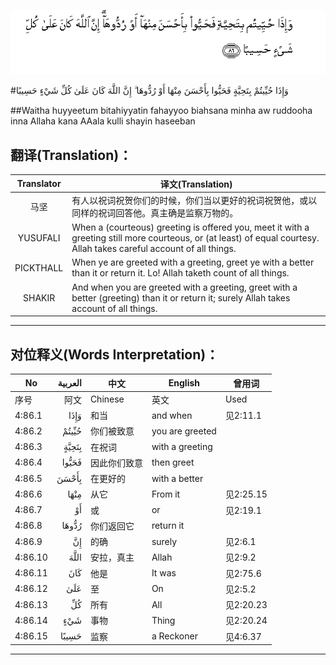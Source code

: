 ![004:086](images/004_086.gif)

#وَإِذَا حُيِّيتُمْ بِتَحِيَّةٍ فَحَيُّوا بِأَحْسَنَ مِنْهَا أَوْ رُدُّوهَا ۗ إِنَّ اللَّهَ كَانَ عَلَىٰ كُلِّ شَيْءٍ حَسِيبًا 

##Waitha huyyeetum bitahiyyatin fahayyoo biahsana minha aw ruddooha inna Allaha kana AAala kulli shayin haseeban 

## 翻译(Translation)：

| Translator | 译文(Translation)                                            |
| :--------: | ------------------------------------------------------------ |
|    马坚    | 有人以祝词祝贺你们的时候，你们当以更好的祝词祝贺他，或以同样的祝词回答他。真主确是监察万物的。 |
|  YUSUFALI  | When a (courteous) greeting is offered you, meet it with a greeting still more courteous, or (at least) of equal courtesy. Allah takes careful account of all things. |
| PICKTHALL  | When ye are greeted with a greeting, greet ye with a better than it or return it. Lo! Allah taketh count of all things. |
|   SHAKIR   | And when you are greeted with a greeting, greet with a better (greeting) than it or return it; surely Allah takes account of all things. |

---

## 对位释义(Words Interpretation)：

| No   | العربية | 中文    | English | 曾用词 |
| ---- | ------: | ------- | ------- | ------ |
| 序号 |    阿文 | Chinese | 英文    | Used   |
| 4:86.1  | وَإِذَا  | 和当         | and when        | 见2:11.1  |
| 4:86.2  | حُيِّيتُمْ | 你们被致意     | you are greeted |           |
| 4:86.3  | بِتَحِيَّةٍ | 在祝词         | with a greeting |           |
| 4:86.4  | فَحَيُّوا | 因此你们致意   | then greet      |           |
| 4:86.5  | بِأَحْسَنَ | 在更好的       | with a better   |           |
| 4:86.6  | مِنْهَا  | 从它           | From it         | 见2:25.15 |
| 4:86.7  | أَوْ    | 或             | or              | 见2:19.1  |
| 4:86.8  | رُدُّوهَا | 你们返回它     | return it       |           |
| 4:86.9  | إِنَّ    | 的确           | surely          | 见2:6.1   |
| 4:86.10 | اللَّهَ  | 安拉，真主     | Allah           | 见2:9.2 |
| 4:86.11 | كَانَ   | 他是           | It was          | 见2:75.6  |
| 4:86.12 | عَلَىٰ   | 至             | On              | 见2:5.2   |
| 4:86.13 | كُلِّ    | 所有           | All             | 见2:20.23 |
| 4:86.14 | شَيْءٍ   | 事物           | Thing           | 见2:20.24 |
| 4:86.15 | حَسِيبًا | 监察           | a Reckoner      | 见4:6.37  |

---
